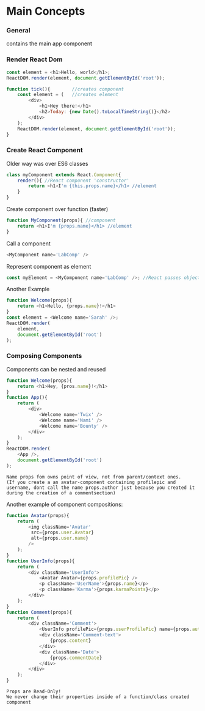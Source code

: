 # Main Concepts

### General
<div id="root"> contains the main app component

### Render React Dom
```javascript
const element = <h1>Hello, world</h1>;
ReactDOM.render(element, document.getElementById('root'));
```
```javascript
function tick(){        //creates component
    const element = (   //creates element
        <div>
            <h1>Hey there!</h1>
            <h2>Today: {new Date().toLocalTimeString()}</h2>
        </div>
    );
    ReactDOM.render(element, document.getElementById('root'));
}
```
### Create React Component
Older way was over ES6 classes
```javascript
class myComponent extends React.Component{
    render(){ //React component 'constructor'
        return <h1>I'm {this.props.name}</h1> //element
    }
}
```
Create component over function (faster)
```javascript
function MyComponent(props){ //component
    return <h1>I'm {props.name}</h1> //element
}
```
Call a component
```javascript
<MyComponent name='LabComp' /> 
```
Represent component as element
```javascript
const myElement = <MyComponent name='LabComp' />; //React passes object 'props' with property 'name' to component 'MyComponent'
```
Another Example
```javascript
function Welcome(props){
    return <h1>Hello, {props.name}!</h1>
}
const element = <Welcome name='Sarah' />;
ReactDOM.render(
    element,
    document.getElementById('root')
);
```

### Composing Components
Components can be nested and reused
```javascript
function Welcome(props){
    return <h1>Hey, {pros.name}!</h1>
}
function App(){
    return (
        <div>
            <Welcome name='Twix' />
            <Welcome name='Nami' />
            <Welcome name='Bounty' />
        </div>
    );
}
ReactDOM.render(
    <App />,
    document.getElementById('root')
);
```
```
Name props fom owns point of view, not from parent/context ones.
(If you create a an avatar-component containing profilepic and username, dont call the name props.author just because you created it during the creation of a commentsection)
```
Another example of component compositions:
```javascript
function Avatar(props){
    return (
        <img className='Avatar' 
         src={props.user.Avatar}
         alt={props.user.name} 
        />
    );
}
function UserInfo(props){
    return (
        <div className='UserInfo'>
            <Avatar Avatar={props.profilePic} />
            <p className='UserName'>{props.name}</p>
            <p className='Karma'>{props.karmaPoints}</p>
        </div>
    );
}
function Comment(props){
    return (
        <div className='Comment'>
            <UserInfo profilePic={props.userProfilePic} name={props.author} karmaPoints={props.userKarma} />
            <div className='Comment-text'>
                {props.content}
            </div>
            <div className='Date'>
                {props.commentDate}
            </div>
        </div>
    );
}
```
```
Props are Read-Only!
We never change their properties inside of a function/class created component
```